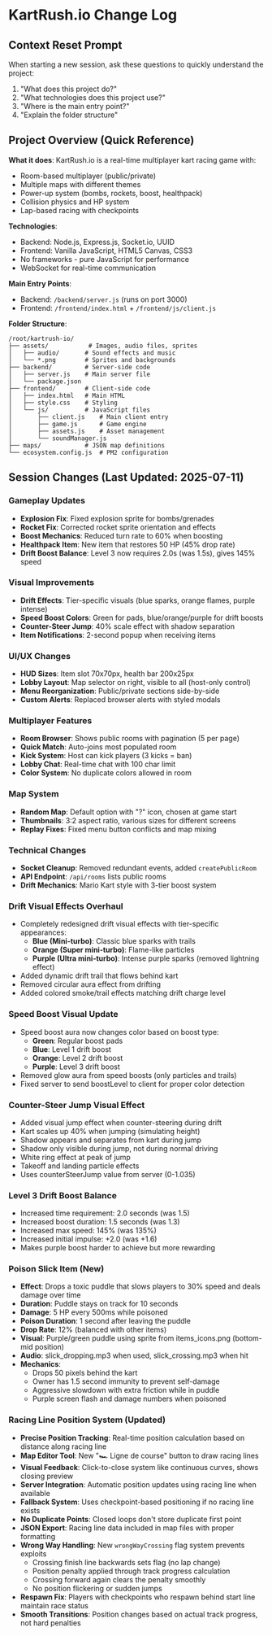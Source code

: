 # KartRush.io Change Log

## Context Reset Prompt
When starting a new session, ask these questions to quickly understand the project:
1. "What does this project do?"
2. "What technologies does this project use?"
3. "Where is the main entry point?"
4. "Explain the folder structure"

## Project Overview (Quick Reference)
**What it does**: KartRush.io is a real-time multiplayer kart racing game with:
- Room-based multiplayer (public/private)
- Multiple maps with different themes
- Power-up system (bombs, rockets, boost, healthpack)
- Collision physics and HP system
- Lap-based racing with checkpoints

**Technologies**:
- Backend: Node.js, Express.js, Socket.io, UUID
- Frontend: Vanilla JavaScript, HTML5 Canvas, CSS3
- No frameworks - pure JavaScript for performance
- WebSocket for real-time communication

**Main Entry Points**:
- Backend: `/backend/server.js` (runs on port 3000)
- Frontend: `/frontend/index.html` + `/frontend/js/client.js`

**Folder Structure**:
```
/root/kartrush-io/
├── assets/           # Images, audio files, sprites
│   ├── audio/       # Sound effects and music
│   └── *.png        # Sprites and backgrounds
├── backend/         # Server-side code
│   ├── server.js    # Main server file
│   └── package.json
├── frontend/        # Client-side code
│   ├── index.html   # Main HTML
│   ├── style.css    # Styling
│   └── js/          # JavaScript files
│       ├── client.js    # Main client entry
│       ├── game.js      # Game engine
│       ├── assets.js    # Asset management
│       └── soundManager.js
├── maps/            # JSON map definitions
└── ecosystem.config.js  # PM2 configuration
```

## Session Changes (Last Updated: 2025-07-11)

### Gameplay Updates
- **Explosion Fix**: Fixed explosion sprite for bombs/grenades
- **Rocket Fix**: Corrected rocket sprite orientation and effects
- **Boost Mechanics**: Reduced turn rate to 60% when boosting
- **Healthpack Item**: New item that restores 50 HP (45% drop rate)
- **Drift Boost Balance**: Level 3 now requires 2.0s (was 1.5s), gives 145% speed

### Visual Improvements  
- **Drift Effects**: Tier-specific visuals (blue sparks, orange flames, purple intense)
- **Speed Boost Colors**: Green for pads, blue/orange/purple for drift boosts
- **Counter-Steer Jump**: 40% scale effect with shadow separation
- **Item Notifications**: 2-second popup when receiving items

### UI/UX Changes
- **HUD Sizes**: Item slot 70x70px, health bar 200x25px
- **Lobby Layout**: Map selector on right, visible to all (host-only control)
- **Menu Reorganization**: Public/private sections side-by-side
- **Custom Alerts**: Replaced browser alerts with styled modals

### Multiplayer Features
- **Room Browser**: Shows public rooms with pagination (5 per page)
- **Quick Match**: Auto-joins most populated room
- **Kick System**: Host can kick players (3 kicks = ban)
- **Lobby Chat**: Real-time chat with 100 char limit
- **Color System**: No duplicate colors allowed in room

### Map System
- **Random Map**: Default option with "?" icon, chosen at game start
- **Thumbnails**: 3:2 aspect ratio, various sizes for different screens
- **Replay Fixes**: Fixed menu button conflicts and map mixing

### Technical Changes
- **Socket Cleanup**: Removed redundant events, added `createPublicRoom`
- **API Endpoint**: `/api/rooms` lists public rooms
- **Drift Mechanics**: Mario Kart style with 3-tier boost system

### Drift Visual Effects Overhaul
- Completely redesigned drift visual effects with tier-specific appearances:
  - **Blue (Mini-turbo)**: Classic blue sparks with trails
  - **Orange (Super mini-turbo)**: Flame-like particles
  - **Purple (Ultra mini-turbo)**: Intense purple sparks (removed lightning effect)
- Added dynamic drift trail that flows behind kart
- Removed circular aura effect from drifting
- Added colored smoke/trail effects matching drift charge level

### Speed Boost Visual Update
- Speed boost aura now changes color based on boost type:
  - **Green**: Regular boost pads
  - **Blue**: Level 1 drift boost
  - **Orange**: Level 2 drift boost  
  - **Purple**: Level 3 drift boost
- Removed glow aura from speed boosts (only particles and trails)
- Fixed server to send boostLevel to client for proper color detection

### Counter-Steer Jump Visual Effect
- Added visual jump effect when counter-steering during drift
- Kart scales up 40% when jumping (simulating height)
- Shadow appears and separates from kart during jump
- Shadow only visible during jump, not during normal driving
- White ring effect at peak of jump
- Takeoff and landing particle effects
- Uses counterSteerJump value from server (0-1.035)

### Level 3 Drift Boost Balance
- Increased time requirement: 2.0 seconds (was 1.5)
- Increased boost duration: 1.5 seconds (was 1.3)
- Increased max speed: 145% (was 135%)
- Increased initial impulse: +2.0 (was +1.6)
- Makes purple boost harder to achieve but more rewarding

### Poison Slick Item (New)
- **Effect**: Drops a toxic puddle that slows players to 30% speed and deals damage over time
- **Duration**: Puddle stays on track for 10 seconds
- **Damage**: 5 HP every 500ms while poisoned
- **Poison Duration**: 1 second after leaving the puddle
- **Drop Rate**: 12% (balanced with other items)
- **Visual**: Purple/green puddle using sprite from items_icons.png (bottom-mid position)
- **Audio**: slick_dropping.mp3 when used, slick_crossing.mp3 when hit
- **Mechanics**: 
  - Drops 50 pixels behind the kart
  - Owner has 1.5 second immunity to prevent self-damage
  - Aggressive slowdown with extra friction while in puddle
  - Purple screen flash and damage numbers when poisoned

### Racing Line Position System (Updated)
- **Precise Position Tracking**: Real-time position calculation based on distance along racing line
- **Map Editor Tool**: New "🏎️ Ligne de course" button to draw racing lines
- **Visual Feedback**: Click-to-close system like continuous curves, shows closing preview
- **Server Integration**: Automatic position updates using racing line when available
- **Fallback System**: Uses checkpoint-based positioning if no racing line exists
- **No Duplicate Points**: Closed loops don't store duplicate first point
- **JSON Export**: Racing line data included in map files with proper formatting
- **Wrong Way Handling**: New `wrongWayCrossing` flag system prevents exploits
  - Crossing finish line backwards sets flag (no lap change)
  - Position penalty applied through track progress calculation
  - Crossing forward again clears the penalty smoothly
  - No position flickering or sudden jumps
- **Respawn Fix**: Players with checkpoints who respawn behind start line maintain race status
- **Smooth Transitions**: Position changes based on actual track progress, not hard penalties